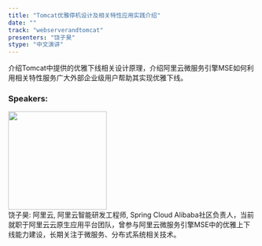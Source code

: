 ```yaml
---
title: "Tomcat优雅停机设计及相关特性应用实践介绍"
date: "" 
track: "webserverandtomcat"
presenters: "饶子昊"
stype: "中文演讲"
---
```

介绍Tomcat中提供的优雅下线相关设计原理，介绍阿里云微服务引擎MSE如何利用相关特性服务广大外部企业级用户帮助其实现优雅下线。
 ### Speakers: 
 <img src="images/speaker/1079.png" width="200" /><br>饶子昊: 阿里云, 阿里云智能研发工程师, Spring Cloud Alibaba社区负责人，当前就职于阿里云云原生应用平台团队，曾参与阿里云微服务引擎MSE中的优雅上下线能力建设，长期关注于微服务、分布式系统相关技术。
 